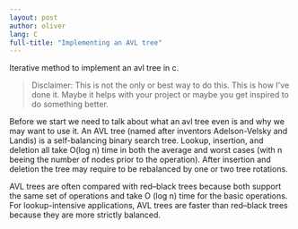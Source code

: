 ```yaml
---
layout: post
author: oliver
lang: C
full-title: "Implementing an AVL tree"
---
```

Iterative method to implement an avl tree in c.

>Disclaimer: This is not the only or best way to do this. This is how I've done it. Maybe it helps with your project or maybe you get inspired to do something better.

Before we start we need to talk about what an avl tree even is and why we may want to use it. An AVL tree (named after inventors Adelson-Velsky and Landis) is a self-balancing binary search tree. Lookup, insertion, and deletion all take O(log n) time in both the average and worst cases (with n beeing the number of nodes prior to the operation). After insertion and deletion the tree may require to be rebalanced by one or two tree rotations.

AVL trees are often compared with red–black trees because both support the same set of operations and take O (log ⁡n) time for the basic operations. For lookup-intensive applications, AVL trees are faster than red–black trees because they are more strictly balanced.
